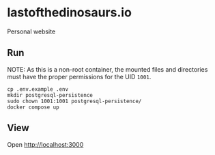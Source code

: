 # lastofthedinosaurs.io
Personal website


## Run

NOTE: As this is a non-root container, the mounted files and directories must have the proper permissions for the UID `1001`.

```
cp .env.example .env
mkdir postgresql-persistence
sudo chown 1001:1001 postgresql-persistence/
docker compose up
```

## View

Open [http://localhost:3000](http://localhost:3000)